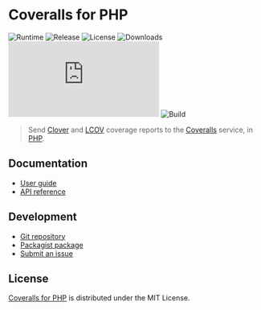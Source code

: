 # Coveralls for PHP
![Runtime](https://badgen.net/packagist/php/cedx/coveralls) ![Release](https://badgen.net/packagist/v/cedx/coveralls) ![License](https://badgen.net/packagist/license/cedx/coveralls) ![Downloads](https://badgen.net/packagist/dt/cedx/coveralls) ![Coverage](https://badgen.net/coveralls/c/github/cedx/coveralls.php) ![Build](https://badgen.net/github/checks/cedx/coveralls.php/main)

> Send [Clover](https://www.atlassian.com/software/clover) and [LCOV](http://ltp.sourceforge.net/coverage/lcov.php) coverage reports
> to the [Coveralls](https://coveralls.io) service, in [PHP](https://www.php.net).

## Documentation
- [User guide](https://cedx.github.io/coveralls.php)
- [API reference](https://cedx.github.io/coveralls.php/api)

## Development
- [Git repository](https://github.com/cedx/coveralls.php)
- [Packagist package](https://packagist.org/packages/cedx/coveralls)
- [Submit an issue](https://github.com/cedx/coveralls.php/issues)

## License
[Coveralls for PHP](https://cedx.github.io/coveralls.php) is distributed under the MIT License.
